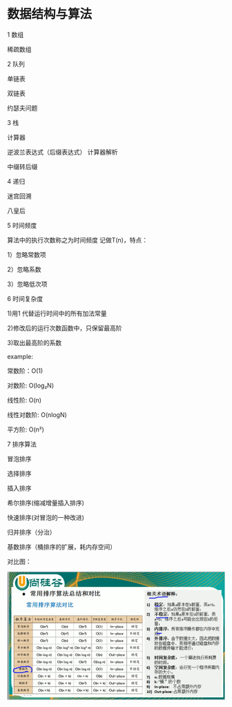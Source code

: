 # 数据结构与算法
1 数组

稀疏数组

2 队列

单链表

双链表

约瑟夫问题

3 栈

计算器

逆波兰表达式（后缀表达式） 计算器解析

中缀转后缀


4 递归

迷宫回溯

八皇后


5 时间频度

算法中的执行次数称之为时间频度 记做T(n)，特点：

1）忽略常数项

2）忽略系数

3）忽略低次项

6 时间复杂度

1)用1 代替运行时间中的所有加法常量

2)修改后的运行次数函数中，只保留最高阶

3)取出最高阶的系数

example:

常数阶：O(1)        

对数阶: O(log₂N)

线性阶: O(n)

线性对数阶: O(nlogN)

平方阶: O(n²)

7 排序算法

冒泡排序

选择排序

插入排序

希尔排序(缩减增量插入排序)

快速排序(对冒泡的一种改进)

归并排序（分治）

基数排序（桶排序的扩展，耗内存空间）

对比图：

![算法对比](https://github.com/newWSmile/data-structures/blob/master/src/main/resources/imgs/contrast.png) 